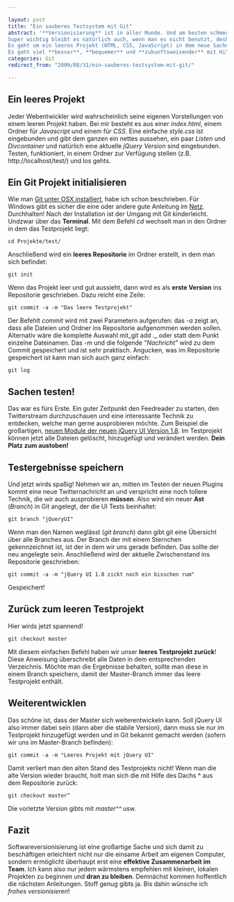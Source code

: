 ```yaml
---

layout: post
title: "Ein sauberes Testsystem mit Git"
abstract: '**Versionisierung** ist in aller Munde. Und am besten schmeckt **Git**. Ich hatte schon mal ein paar Worte über den Einstieg [hier im Blog](http://www.interaktionsdesigner.de/2009/05/25/mein-git-tutorial/ "Pauls Git Tutorial") verloren, allerdings ist diese Softwareversionisierung schwierig in den Arbeitsalltag zu integrieren, wenn man nicht dazu gezwungen wird.
Super wichtig bleibt es natürlich auch, wenn man es nicht benutzt, deshalb möchte ich hier eine Idee einbringen, um**sich selbst zu zwingen** damit zu arbeiten und sogar noch etwas davon zu haben!
Es geht um ein leeres Projekt (HTML, CSS, JavaScript) in dem neue Sachen schnell, lokal getestet werden können. Bisher hatte ich einfach eine _index.html_ die ich alle paar Wochen gelöscht und neugeschrieben habe. **Uncool**!
Es geht viel **besser**, **bequemer** und **zukunftsweisender** mit Hilfe von **Git**! Und dieser Artikel zeigt eine Möglichkeit.'
categories: Git
redirect_from: "2009/08/31/ein-sauberes-testsystem-mit-git/"

---
```


## Ein leeres Projekt
Jeder Webentwickler wird wahrscheinlich seine eigenen Vorstellungen von einem leeren Projekt haben. Bei mir besteht es aus einer _index.html_, einem Ordner für _Javascript_ und einem für _CSS_. Eine einfache _style.css_ ist eingebunden und gibt dem ganzen ein nettes aussehen, ein paar _Listen_ und _Divcontainer_ und natürlich eine aktuelle _jQuery Version_ sind eingebunden.
Testen, funktioniert, in einem Ordner zur Verfügung stellen (z.B. http://localhost/test/) und los gehts.

## Ein Git Projekt initialisieren
Wie man [Git unter OSX installiert](http://www.interaktionsdesigner.de/2009/05/25/mein-git-tutorial/ "Git installieren unter OSX"), habe ich schon beschrieben. Für Windows gibt es sicher die eine oder andere gute Anleitung im [Netz](http://www.google.de "Git im Netz"). Durchhalten! Nach der Installation ist der Umgang mit Git kinderleicht.
Undzwar über das **Terminal**. Mit dem Befehl _cd_ wechselt man in den Ordner in dem das Testprojekt liegt:

    cd Projekte/test/

Anschließend wird ein **leeres Repositorie** im Ordner erstellt, in dem man sich befindet:

    git init

Wenn das Projekt leer und gut aussieht, dann wird es als **erste Version** ins Repositorie geschrieben. Dazu reicht eine Zeile:

    git commit -a -m "Das leere Testprojekt"

Der Befehlt _commit_ wird mit zwei Parametern aufgerufen: das _-a_ zeigt an, dass alle Dateien und Ordner ins Repositorie aufgenommen werden sollen. Alternativ wäre die komplette Auswahl mit_git add ._ oder statt dem Punkt einzelne Dateinamen.
Das _-m_ und die folgende _"Nachricht"_ wird zu dem Commit gespeichert und ist sehr praktisch.
Angucken, was im Repositorie gespeichert ist kann man sich auch ganz einfach:

    git log

## Sachen testen!
Das war es fürs Erste. Ein guter Zeitpunkt den Feedreader zu starten, den Twitterstream durchzuschauen und eine interessante Technik zu entdecken, welche man gerne ausprobieren möchte. Zum Beispiel die großartigen, [neuen Module der neuen jQuery UI Version 1.8](http://blog.jqueryui.com/2009/08/jquery-ui-18a1/ "jQuery UI 1.8").
Im Testprojekt können jetzt alle Dateien gelöscht, hinzugefügt und verändert werden. **Dein Platz zum austoben!**

## Testergebnisse speichern
Und jetzt wirds spaßig! Nehmen wir an, mitten im Testen der neuen Plugins kommt eine neue Twitternachricht an und verspricht eine noch tollere Technik, die wir auch ausprobieren **müssen**.
Also wird ein neuer **Ast** (_Branch_) in Git angelegt, der die UI Tests beinhaltet:

    git branch "jQueryUI"

Wenn man den Namen weglässt (_git branch_) dann gibt git eine Übersicht über alle Branches aus. Der Branch der mit einem Sternchen gekennzeichnet ist, ist der in dem wir uns gerade befinden. Das sollte der neu angelegte sein.
Anschließend wird der aktuelle Zwischenstand ins Repositorie geschrieben:

    git commit -a -m "jQuery UI 1.8 zickt noch ein bisschen rum"

Gespeichert!

## Zurück zum leeren Testprojekt
Hier wirds jetzt spannend!

    git checkout master

Mit diesem einfachen Befehl haben wir unser **leeres Testprojekt zurück**! Diese Anweisung überschreibt alle Daten in dem entsprechenden Verzeichnis. Möchte man die Ergebnisse behalten, sollte man diese in einem Branch speichern, damit der Master-Branch immer das leere Testprojekt enthält.

## Weiterentwicklen
Das schöne ist, dass der Master sich weiterentwickeln kann. Soll jQuery UI also immer dabei sein (dann aber die stabile Version), dann muss sie nur im Testprojekt hinzugefügt werden und in Git bekannt gemacht werden (sofern wir uns im Master-Branch befinden):

    git commit -a -m "Leeres Projekt mit jQuery UI"

Damit verliert man den alten Stand des Testprojekts nicht! Wenn man die alte Version wieder braucht, holt man sich die mit Hilfe des Dachs **^** aus dem Repositorie zurück:

    git checkout master^

Die vorletzte Version gibts mit _master^^_ usw.

## Fazit
Softwareversionisierung ist eine großartige Sache und sich damit zu beschäftigen erleichtert nicht nur die einsame Arbeit am eigenen Computer, sondern ermöglicht überhaupt erst eine **effektive Zusammenarbeit im Team**.
Ich kann also nur jedem wärmstens empfehlen mit kleinen, lokalen Projekten zu beginnen und **dran zu bleiben**. Demnächst kommen hoffentlich die nächsten Anleitungen. Stoff genug gibts ja.
Bis dahin wünsche ich _frohes versionisieren_!